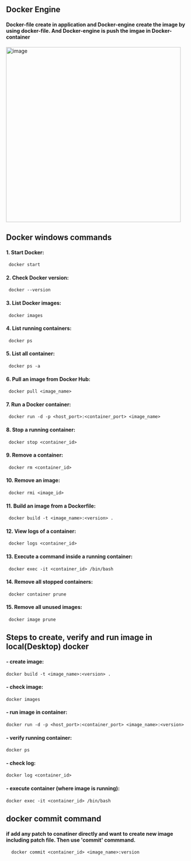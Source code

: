 ## Docker Engine

#### Docker-file create in application and Docker-engine create the image by using docker-file. And Docker-engine is push the imgae in Docker-container

<img width="478" alt="image" src="https://github.com/user-attachments/assets/753326a8-4ef3-4882-a7a1-0df64f8d0bae">

## Docker windows commands
#### 1. Start Docker: 
     docker start
#### 2. Check Docker version:    
     docker --version
#### 3. List Docker images:   
     docker images
#### 4. List running containers:    
     docker ps
#### 5. List all container:    
     docker ps -a
#### 6. Pull an image from Docker Hub:    
     docker pull <image_name>
#### 7. Run a Docker container:   
     docker run -d -p <host_port>:<container_port> <image_name>
#### 8. Stop a running container:    
     docker stop <container_id>
#### 9. Remove a container:    
     docker rm <container_id>
#### 10. Remove an image:    
     docker rmi <image_id>
#### 11. Build an image from a Dockerfile:    
     docker build -t <image_name>:<version> .
#### 12. View logs of a container:    
     docker logs <container_id>
#### 13. Execute a command inside a running container:    
     docker exec -it <container_id> /bin/bash
#### 14. Remove all stopped containers:    
     docker container prune
#### 15. Remove all unused images:    
     docker image prune


## Steps to create, verify and run image in local(Desktop) docker

#### - create image:  
    docker build -t <image_name>:<version> .
#### - check image: 
    docker images
#### - run image in container: 
    docker run -d -p <host_port>:<container_port> <image_name>:<version>
#### - verify running container: 
    docker ps
#### - check log: 
    docker log <container_id>
#### - execute container (where image is running): 
    docker exec -it <container_id> /bin/bash


## docker commit command
#### if add any patch to conatiner directly and want to create new image including patch file. Then use 'commit' commmand. 
      docker commit <container_id> <image_name>:version
